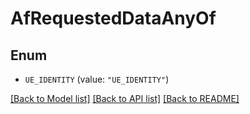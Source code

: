 # AfRequestedDataAnyOf

## Enum


* `UE_IDENTITY` (value: `"UE_IDENTITY"`)


[[Back to Model list]](../README.md#documentation-for-models) [[Back to API list]](../README.md#documentation-for-api-endpoints) [[Back to README]](../README.md)


